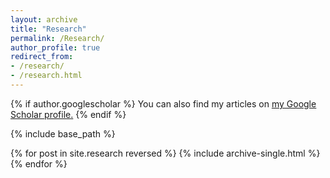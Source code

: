 ```yaml
---
layout: archive
title: "Research"
permalink: /Research/
author_profile: true
redirect_from: 
- /research/
- /research.html
---
```


{% if author.googlescholar %}
  You can also find my articles on <u><a href="{{author.googlescholar}}">my Google Scholar profile</a>.</u>
{% endif %}

{% include base_path %}

{% for post in site.research reversed %}
  {% include archive-single.html %}
{% endfor %}
